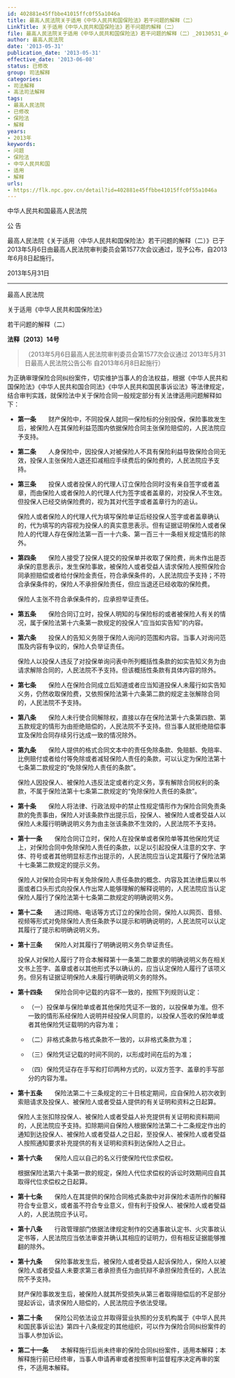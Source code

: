 ```yaml
---
id: 402881e45ffbbe41015ffc0f55a1046a
title: 最高人民法院关于适用《中华人民共和国保险法》若干问题的解释（二）
LinkTitle: 关于适用《中华人民共和国保险法》若干问题的解释（二）
file: 最高人民法院关于适用《中华人民共和国保险法》若干问题的解释（二）_20130531_402881e45ffbbe41015ffc0f55a1046a.docx
author: 最高人民法院
date: '2013-05-31'
publication_date: '2013-05-31'
effective_date: '2013-06-08'
status: 已修改
group: 司法解释
categories:
- 司法解释
- 高法司法解释
tags:
- 最高人民法院
- 已修改
- 保险法
- 解释
years:
- 2013年
keywords:
- 问题
- 保险法
- 中华人民共和国
- 适用
- 解释
urls:
- https://flk.npc.gov.cn/detail?id=402881e45ffbbe41015ffc0f55a1046a
---
```


中华人民共和国最高人民法院

公 告

最高人民法院《关于适用〈中华人民共和国保险法〉若干问题的解释（二）》已于2013年5月6日由最高人民法院审判委员会第1577次会议通过，现予公布，自2013年6月8日起施行。

2013年5月31日

---

最高人民法院

关于适用《中华人民共和国保险法》

若干问题的解释（二）

**法释〔2013〕14号**

> （2013年5月6日最高人民法院审判委员会第1577次会议通过 2013年5月31日最高人民法院公告公布 自2013年6月8日起施行）

为正确审理保险合同纠纷案件，切实维护当事人的合法权益，根据《中华人民共和国保险法》《中华人民共和国合同法》《中华人民共和国民事诉讼法》等法律规定，结合审判实践，就保险法中关于保险合同一般规定部分有关法律适用问题解释如下：

- **第一条**　　财产保险中，不同投保人就同一保险标的分别投保，保险事故发生后，被保险人在其保险利益范围内依据保险合同主张保险赔偿的，人民法院应予支持。

- **第二条**　　人身保险中，因投保人对被保险人不具有保险利益导致保险合同无效，投保人主张保险人退还扣减相应手续费后的保险费的，人民法院应予支持。

- **第三条**　　投保人或者投保人的代理人订立保险合同时没有亲自签字或者盖章，而由保险人或者保险人的代理人代为签字或者盖章的，对投保人不生效。但投保人已经交纳保险费的，视为其对代签字或者盖章行为的追认。

  保险人或者保险人的代理人代为填写保险单证后经投保人签字或者盖章确认的，代为填写的内容视为投保人的真实意思表示。但有证据证明保险人或者保险人的代理人存在保险法第一百一十六条、第一百三十一条相关规定情形的除外。

- **第四条**　　保险人接受了投保人提交的投保单并收取了保险费，尚未作出是否承保的意思表示，发生保险事故，被保险人或者受益人请求保险人按照保险合同承担赔偿或者给付保险金责任，符合承保条件的，人民法院应予支持；不符合承保条件的，保险人不承担保险责任，但应当退还已经收取的保险费。

  保险人主张不符合承保条件的，应承担举证责任。

- **第五条**　　保险合同订立时，投保人明知的与保险标的或者被保险人有关的情况，属于保险法第十六条第一款规定的投保人“应当如实告知”的内容。

- **第六条**　　投保人的告知义务限于保险人询问的范围和内容。当事人对询问范围及内容有争议的，保险人负举证责任。

  保险人以投保人违反了对投保单询问表中所列概括性条款的如实告知义务为由请求解除合同的，人民法院不予支持。但该概括性条款有具体内容的除外。

- **第七条**　　保险人在保险合同成立后知道或者应当知道投保人未履行如实告知义务，仍然收取保险费，又依照保险法第十六条第二款的规定主张解除合同的，人民法院不予支持。

- **第八条**　　保险人未行使合同解除权，直接以存在保险法第十六条第四款、第五款规定的情形为由拒绝赔偿的，人民法院不予支持。但当事人就拒绝赔偿事宜及保险合同存续另行达成一致的情况除外。

- **第九条**　　保险人提供的格式合同文本中的责任免除条款、免赔额、免赔率、比例赔付或者给付等免除或者减轻保险人责任的条款，可以认定为保险法第十七条第二款规定的“免除保险人责任的条款”。

  保险人因投保人、被保险人违反法定或者约定义务，享有解除合同权利的条款，不属于保险法第十七条第二款规定的“免除保险人责任的条款”。

- **第十条**　　保险人将法律、行政法规中的禁止性规定情形作为保险合同免责条款的免责事由，保险人对该条款作出提示后，投保人、被保险人或者受益人以保险人未履行明确说明义务为由主张该条款不生效的，人民法院不予支持。

- **第十一条**　　保险合同订立时，保险人在投保单或者保险单等其他保险凭证上，对保险合同中免除保险人责任的条款，以足以引起投保人注意的文字、字体、符号或者其他明显标志作出提示的，人民法院应当认定其履行了保险法第十七条第二款规定的提示义务。

  保险人对保险合同中有关免除保险人责任条款的概念、内容及其法律后果以书面或者口头形式向投保人作出常人能够理解的解释说明的，人民法院应当认定保险人履行了保险法第十七条第二款规定的明确说明义务。

- **第十二条**　　通过网络、电话等方式订立的保险合同，保险人以网页、音频、视频等形式对免除保险人责任条款予以提示和明确说明的，人民法院可以认定其履行了提示和明确说明义务。

- **第十三条**　　保险人对其履行了明确说明义务负举证责任。

  投保人对保险人履行了符合本解释第十一条第二款要求的明确说明义务在相关文书上签字、盖章或者以其他形式予以确认的，应当认定保险人履行了该项义务。但另有证据证明保险人未履行明确说明义务的除外。

- **第十四条**　　保险合同中记载的内容不一致的，按照下列规则认定：

  - （一）投保单与保险单或者其他保险凭证不一致的，以投保单为准。但不一致的情形系经保险人说明并经投保人同意的，以投保人签收的保险单或者其他保险凭证载明的内容为准；

  - （二）非格式条款与格式条款不一致的，以非格式条款为准；

  - （三）保险凭证记载的时间不同的，以形成时间在后的为准；

  - （四）保险凭证存在手写和打印两种方式的，以双方签字、盖章的手写部分的内容为准。

- **第十五条**　　保险法第二十三条规定的三十日核定期间，应自保险人初次收到索赔请求及投保人、被保险人或者受益人提供的有关证明和资料之日起算。

  保险人主张扣除投保人、被保险人或者受益人补充提供有关证明和资料期间的，人民法院应予支持。扣除期间自保险人根据保险法第二十二条规定作出的通知到达投保人、被保险人或者受益人之日起，至投保人、被保险人或者受益人按照通知要求补充提供的有关证明和资料到达保险人之日止。

- **第十六条**　　保险人应以自己的名义行使保险代位求偿权。

  根据保险法第六十条第一款的规定，保险人代位求偿权的诉讼时效期间应自其取得代位求偿权之日起算。

- **第十七条**　　保险人在其提供的保险合同格式条款中对非保险术语所作的解释符合专业意义，或者虽不符合专业意义，但有利于投保人、被保险人或者受益人的，人民法院应予认可。

- **第十八条**　　行政管理部门依据法律规定制作的交通事故认定书、火灾事故认定书等，人民法院应当依法审查并确认其相应的证明力，但有相反证据能够推翻的除外。

- **第十九条**　　保险事故发生后，被保险人或者受益人起诉保险人，保险人以被保险人或者受益人未要求第三者承担责任为由抗辩不承担保险责任的，人民法院不予支持。

  财产保险事故发生后，被保险人就其所受损失从第三者取得赔偿后的不足部分提起诉讼，请求保险人赔偿的，人民法院应予依法受理。

- **第二十条**　　保险公司依法设立并取得营业执照的分支机构属于《中华人民共和国民事诉讼法》第四十八条规定的其他组织，可以作为保险合同纠纷案件的当事人参加诉讼。

- **第二十一条**　　本解释施行后尚未终审的保险合同纠纷案件，适用本解释；本解释施行前已经终审，当事人申请再审或者按照审判监督程序决定再审的案件，不适用本解释。
